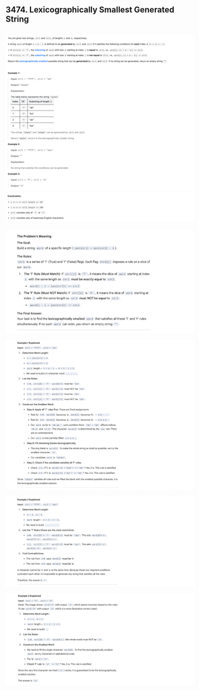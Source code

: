 ## 3474. Lexicographically Smallest Generated String
![](img/2025-06-05-23-03-32.png)
![](img/2025-06-05-23-03-47.png)
---

![](img/2025-06-05-23-04-14.png)

![](img/2025-06-05-23-05-15.png)

![](img/2025-06-05-23-05-38.png)

![](img/2025-06-05-23-06-00.png)